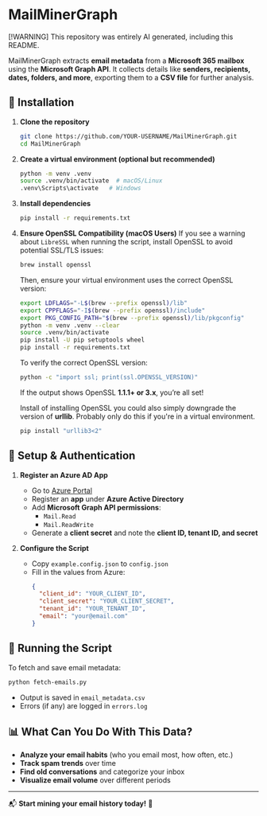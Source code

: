 # MailMinerGraph

[!WARNING]
This repository was entirely AI generated, including this README.

MailMinerGraph extracts **email metadata** from a **Microsoft 365 mailbox** using the **Microsoft Graph API**. It collects details like **senders, recipients, dates, folders, and more**, exporting them to a **CSV file** for further analysis.

## 🚀 Installation

1. **Clone the repository**
   ```sh
   git clone https://github.com/YOUR-USERNAME/MailMinerGraph.git
   cd MailMinerGraph
   ```

2. **Create a virtual environment (optional but recommended)**
   ```sh
   python -m venv .venv
   source .venv/bin/activate  # macOS/Linux
   .venv\Scripts\activate   # Windows
   ```

3. **Install dependencies**
   ```sh
   pip install -r requirements.txt
   ```

4. **Ensure OpenSSL Compatibility (macOS Users)**
   If you see a warning about `LibreSSL` when running the script, install OpenSSL to avoid potential SSL/TLS issues:
   ```sh
   brew install openssl
   ```
   Then, ensure your virtual environment uses the correct OpenSSL version:
   ```sh
   export LDFLAGS="-L$(brew --prefix openssl)/lib"
   export CPPFLAGS="-I$(brew --prefix openssl)/include"
   export PKG_CONFIG_PATH="$(brew --prefix openssl)/lib/pkgconfig"
   python -m venv .venv --clear
   source .venv/bin/activate
   pip install -U pip setuptools wheel
   pip install -r requirements.txt
   ```
   To verify the correct OpenSSL version:
   ```sh
   python -c "import ssl; print(ssl.OPENSSL_VERSION)"
   ```
   If the output shows OpenSSL **1.1.1+ or 3.x**, you’re all set!

   Install of installing OpenSSL you could also simply downgrade the version of **urllib**. Probably only do this if you're in a virtual environment.

   ```sh
   pip install "urllib3<2"
   ```

## 🔑 Setup & Authentication

1. **Register an Azure AD App**
   - Go to [Azure Portal](https://portal.azure.com/)
   - Register an **app** under **Azure Active Directory**
   - Add **Microsoft Graph API permissions**:
     - `Mail.Read`
     - `Mail.ReadWrite`
   - Generate a **client secret** and note the **client ID, tenant ID, and secret**

2. **Configure the Script**
   - Copy `example.config.json` to `config.json`
   - Fill in the values from Azure:
     ```json
     {
       "client_id": "YOUR_CLIENT_ID",
       "client_secret": "YOUR_CLIENT_SECRET",
       "tenant_id": "YOUR_TENANT_ID",
       "email": "your@email.com"
     }
     ```

## 📨 Running the Script

To fetch and save email metadata:
```sh
python fetch-emails.py
```
- Output is saved in `email_metadata.csv`
- Errors (if any) are logged in `errors.log`

## 📊 What Can You Do With This Data?

- **Analyze your email habits** (who you email most, how often, etc.)
- **Track spam trends** over time
- **Find old conversations** and categorize your inbox
- **Visualize email volume** over different periods

---

📬 **Start mining your email history today!** 🚀
